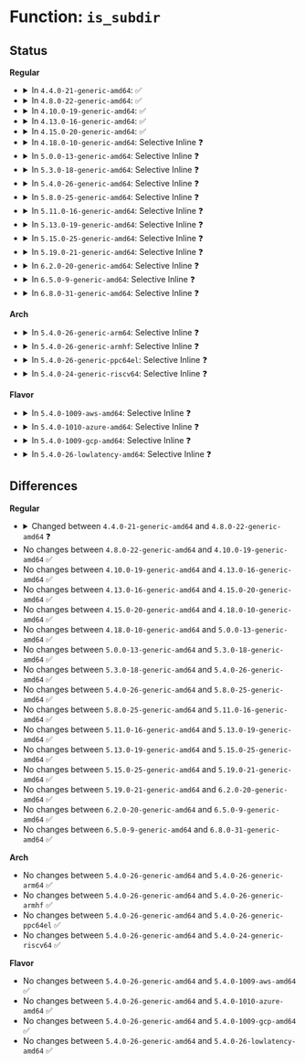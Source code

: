 # Function: <code>is_subdir</code>

## Status
<b>Regular</b>
<ul>
<li>
<details>
<summary>In <code>4.4.0-21-generic-amd64</code>: ✅</summary>

```c
int is_subdir(struct dentry * new_dentry, struct dentry * old_dentry)
```

```json
{
  "name": "is_subdir",
  "collision_type": "Unique Global",
  "inline_type": "No",
  "funcs": [
    {
      "addr": 18446744071581099328,
      "name": "is_subdir",
      "external": true,
      "loc": "fs/dcache.c:3302",
      "file": "fs/dcache.c",
      "inline": "seen, unknown",
      "caller_inline": [],
      "caller_func": [
        "fs/namei.c:path_connected",
        "fs/namespace.c:copy_tree",
        "fs/namespace.c:do_mount",
        "fs/namespace.c:is_path_reachable"
      ]
    }
  ],
  "symbols": [
    {
      "addr": 18446744071581099328,
      "name": "is_subdir",
      "section": ".text",
      "bind": "STB_GLOBAL",
      "size": 80
    }
  ]
}
```
</details>
</li>
<li>
<details>
<summary>In <code>4.8.0-22-generic-amd64</code>: ✅</summary>

```c
bool is_subdir(struct dentry * new_dentry, struct dentry * old_dentry)
```

```json
{
  "name": "is_subdir",
  "collision_type": "Unique Global",
  "inline_type": "No",
  "funcs": [
    {
      "addr": 18446744071581264896,
      "name": "is_subdir",
      "external": true,
      "loc": "fs/dcache.c:3469",
      "file": "fs/dcache.c",
      "inline": "seen, unknown",
      "caller_inline": [],
      "caller_func": [
        "fs/namei.c:path_parent_directory",
        "fs/namei.c:follow_dotdot_rcu",
        "fs/namespace.c:is_path_reachable",
        "fs/namespace.c:do_mount",
        "fs/namespace.c:copy_tree"
      ]
    }
  ],
  "symbols": [
    {
      "addr": 18446744071581264896,
      "name": "is_subdir",
      "section": ".text",
      "bind": "STB_GLOBAL",
      "size": 79
    }
  ]
}
```
</details>
</li>
<li>
<details>
<summary>In <code>4.10.0-19-generic-amd64</code>: ✅</summary>

```c
bool is_subdir(struct dentry * new_dentry, struct dentry * old_dentry)
```

```json
{
  "name": "is_subdir",
  "collision_type": "Unique Global",
  "inline_type": "No",
  "funcs": [
    {
      "addr": 18446744071581342736,
      "name": "is_subdir",
      "external": true,
      "loc": "fs/dcache.c:3479",
      "file": "fs/dcache.c",
      "inline": "seen, unknown",
      "caller_inline": [],
      "caller_func": [
        "fs/namei.c:path_parent_directory",
        "fs/namei.c:follow_dotdot_rcu",
        "fs/namespace.c:is_path_reachable",
        "fs/namespace.c:do_mount",
        "fs/namespace.c:copy_tree"
      ]
    }
  ],
  "symbols": [
    {
      "addr": 18446744071581342736,
      "name": "is_subdir",
      "section": ".text",
      "bind": "STB_GLOBAL",
      "size": 79
    }
  ]
}
```
</details>
</li>
<li>
<details>
<summary>In <code>4.13.0-16-generic-amd64</code>: ✅</summary>

```c
bool is_subdir(struct dentry * new_dentry, struct dentry * old_dentry)
```

```json
{
  "name": "is_subdir",
  "collision_type": "Unique Global",
  "inline_type": "No",
  "funcs": [
    {
      "addr": 18446744071581398224,
      "name": "is_subdir",
      "external": true,
      "loc": "fs/dcache.c:3509",
      "file": "fs/dcache.c",
      "inline": "seen, unknown",
      "caller_inline": [],
      "caller_func": [
        "fs/namei.c:path_parent_directory",
        "fs/namei.c:follow_dotdot_rcu",
        "fs/namespace.c:is_path_reachable",
        "fs/namespace.c:do_mount",
        "fs/namespace.c:copy_tree"
      ]
    }
  ],
  "symbols": [
    {
      "addr": 18446744071581398224,
      "name": "is_subdir",
      "section": ".text",
      "bind": "STB_GLOBAL",
      "size": 79
    }
  ]
}
```
</details>
</li>
<li>
<details>
<summary>In <code>4.15.0-20-generic-amd64</code>: ✅</summary>

```c
bool is_subdir(struct dentry * new_dentry, struct dentry * old_dentry)
```

```json
{
  "name": "is_subdir",
  "collision_type": "Unique Global",
  "inline_type": "No",
  "funcs": [
    {
      "addr": 18446744071581539824,
      "name": "is_subdir",
      "external": true,
      "loc": "fs/dcache.c:3521",
      "file": "fs/dcache.c",
      "inline": "seen, unknown",
      "caller_inline": [],
      "caller_func": [
        "fs/namei.c:path_connected",
        "fs/namespace.c:is_path_reachable",
        "fs/namespace.c:do_mount",
        "fs/namespace.c:copy_tree"
      ]
    }
  ],
  "symbols": [
    {
      "addr": 18446744071581539824,
      "name": "is_subdir",
      "section": ".text",
      "bind": "STB_GLOBAL",
      "size": 78
    }
  ]
}
```
</details>
</li>
<li>
<details>
<summary>In <code>4.18.0-10-generic-amd64</code>: Selective Inline ❓</summary>

```c
bool is_subdir(struct dentry * new_dentry, struct dentry * old_dentry)
```

```json
{
  "name": "is_subdir",
  "collision_type": "Unique Global",
  "inline_type": "Selective",
  "funcs": [
    {
      "addr": 18446744071581681568,
      "name": "is_subdir",
      "external": true,
      "loc": "fs/dcache.c:3044",
      "file": "fs/dcache.c",
      "inline": "not declared, inlined",
      "caller_inline": [],
      "caller_func": [
        "fs/namei.c:path_openat",
        "fs/namei.c:path_mountpoint",
        "fs/namei.c:walk_component",
        "fs/namei.c:path_parent_directory",
        "fs/namespace.c:is_path_reachable",
        "fs/namespace.c:do_mount",
        "fs/namespace.c:copy_tree"
      ]
    }
  ],
  "symbols": [
    {
      "addr": 18446744071581681568,
      "name": "is_subdir",
      "section": ".text",
      "bind": "STB_GLOBAL",
      "size": 78
    }
  ]
}
```
</details>
</li>
<li>
<details>
<summary>In <code>5.0.0-13-generic-amd64</code>: Selective Inline ❓</summary>

```c
bool is_subdir(struct dentry * new_dentry, struct dentry * old_dentry)
```

```json
{
  "name": "is_subdir",
  "collision_type": "Unique Global",
  "inline_type": "Selective",
  "funcs": [
    {
      "addr": 18446744071581768224,
      "name": "is_subdir",
      "external": true,
      "loc": "fs/dcache.c:2998",
      "file": "fs/dcache.c",
      "inline": "not declared, inlined",
      "caller_inline": [],
      "caller_func": [
        "fs/namei.c:path_parent_directory",
        "fs/namei.c:follow_dotdot_rcu",
        "fs/namespace.c:is_path_reachable",
        "fs/namespace.c:do_mount",
        "fs/namespace.c:copy_tree"
      ]
    }
  ],
  "symbols": [
    {
      "addr": 18446744071581768224,
      "name": "is_subdir",
      "section": ".text",
      "bind": "STB_GLOBAL",
      "size": 78
    }
  ]
}
```
</details>
</li>
<li>
<details>
<summary>In <code>5.3.0-18-generic-amd64</code>: Selective Inline ❓</summary>

```c
bool is_subdir(struct dentry * new_dentry, struct dentry * old_dentry)
```

```json
{
  "name": "is_subdir",
  "collision_type": "Unique Global",
  "inline_type": "Selective",
  "funcs": [
    {
      "addr": 18446744071581885472,
      "name": "is_subdir",
      "external": true,
      "loc": "fs/dcache.c:3067",
      "file": "fs/dcache.c",
      "inline": "not declared, inlined",
      "caller_inline": [],
      "caller_func": [
        "fs/namei.c:path_parent_directory",
        "fs/namei.c:follow_dotdot_rcu",
        "fs/namespace.c:is_path_reachable",
        "fs/namespace.c:copy_tree"
      ]
    }
  ],
  "symbols": [
    {
      "addr": 18446744071581885472,
      "name": "is_subdir",
      "section": ".text",
      "bind": "STB_GLOBAL",
      "size": 86
    }
  ]
}
```
</details>
</li>
<li>
<details>
<summary>In <code>5.4.0-26-generic-amd64</code>: Selective Inline ❓</summary>

```c
bool is_subdir(struct dentry * new_dentry, struct dentry * old_dentry)
```

```json
{
  "name": "is_subdir",
  "collision_type": "Unique Global",
  "inline_type": "Selective",
  "funcs": [
    {
      "addr": 18446744071581958016,
      "name": "is_subdir",
      "external": true,
      "loc": "fs/dcache.c:3067",
      "file": "fs/dcache.c",
      "inline": "not declared, inlined",
      "caller_inline": [],
      "caller_func": [
        "fs/namei.c:path_parent_directory",
        "fs/namei.c:follow_dotdot_rcu",
        "fs/namespace.c:is_path_reachable",
        "fs/namespace.c:copy_tree"
      ]
    }
  ],
  "symbols": [
    {
      "addr": 18446744071581958016,
      "name": "is_subdir",
      "section": ".text",
      "bind": "STB_GLOBAL",
      "size": 86
    }
  ]
}
```
</details>
</li>
<li>
<details>
<summary>In <code>5.8.0-25-generic-amd64</code>: Selective Inline ❓</summary>

```c
bool is_subdir(struct dentry * new_dentry, struct dentry * old_dentry)
```

```json
{
  "name": "is_subdir",
  "collision_type": "Unique Global",
  "inline_type": "Selective",
  "funcs": [
    {
      "addr": 18446744071582190432,
      "name": "is_subdir",
      "external": true,
      "loc": "fs/dcache.c:3088",
      "file": "fs/dcache.c",
      "inline": "not declared, inlined",
      "caller_inline": [],
      "caller_func": [
        "fs/namei.c:path_pts",
        "fs/namei.c:follow_dotdot",
        "fs/namei.c:follow_dotdot_rcu",
        "fs/namespace.c:path_is_under",
        "fs/namespace.c:__do_loopback",
        "fs/namespace.c:copy_tree",
        "fs/pnode.c:propagate_mnt",
        "fs/pnode.c:propagate_mnt"
      ]
    }
  ],
  "symbols": [
    {
      "addr": 18446744071582190432,
      "name": "is_subdir",
      "section": ".text",
      "bind": "STB_GLOBAL",
      "size": 90
    }
  ]
}
```
</details>
</li>
<li>
<details>
<summary>In <code>5.11.0-16-generic-amd64</code>: Selective Inline ❓</summary>

```c
bool is_subdir(struct dentry * new_dentry, struct dentry * old_dentry)
```

```json
{
  "name": "is_subdir",
  "collision_type": "Unique Global",
  "inline_type": "Selective",
  "funcs": [
    {
      "addr": 18446744071582237904,
      "name": "is_subdir",
      "external": true,
      "loc": "fs/dcache.c:3095",
      "file": "fs/dcache.c",
      "inline": "not declared, inlined",
      "caller_inline": [],
      "caller_func": [
        "fs/namei.c:path_pts",
        "fs/namei.c:follow_dotdot",
        "fs/namei.c:follow_dotdot_rcu",
        "fs/namespace.c:path_is_under",
        "fs/namespace.c:__do_loopback",
        "fs/namespace.c:copy_tree",
        "fs/pnode.c:propagate_mnt",
        "fs/pnode.c:propagate_mnt"
      ]
    }
  ],
  "symbols": [
    {
      "addr": 18446744071582237904,
      "name": "is_subdir",
      "section": ".text",
      "bind": "STB_GLOBAL",
      "size": 121
    }
  ]
}
```
</details>
</li>
<li>
<details>
<summary>In <code>5.13.0-19-generic-amd64</code>: Selective Inline ❓</summary>

```c
bool is_subdir(struct dentry * new_dentry, struct dentry * old_dentry)
```

```json
{
  "name": "is_subdir",
  "collision_type": "Unique Global",
  "inline_type": "Selective",
  "funcs": [
    {
      "addr": 18446744071582263648,
      "name": "is_subdir",
      "external": true,
      "loc": "fs/dcache.c:3121",
      "file": "fs/dcache.c",
      "inline": "not declared, inlined",
      "caller_inline": [],
      "caller_func": [
        "fs/namei.c:path_pts",
        "fs/namespace.c:path_is_under",
        "fs/namespace.c:__do_loopback",
        "fs/namespace.c:clone_private_mount",
        "fs/namespace.c:copy_tree",
        "fs/pnode.c:propagate_mnt",
        "fs/pnode.c:propagate_mnt"
      ]
    }
  ],
  "symbols": [
    {
      "addr": 18446744071582263648,
      "name": "is_subdir",
      "section": ".text",
      "bind": "STB_GLOBAL",
      "size": 121
    }
  ]
}
```
</details>
</li>
<li>
<details>
<summary>In <code>5.15.0-25-generic-amd64</code>: Selective Inline ❓</summary>

```c
bool is_subdir(struct dentry * new_dentry, struct dentry * old_dentry)
```

```json
{
  "name": "is_subdir",
  "collision_type": "Unique Global",
  "inline_type": "Selective",
  "funcs": [
    {
      "addr": 18446744071582581376,
      "name": "is_subdir",
      "external": true,
      "loc": "fs/dcache.c:3123",
      "file": "fs/dcache.c",
      "inline": "not declared, inlined",
      "caller_inline": [],
      "caller_func": [
        "fs/namei.c:path_pts",
        "fs/namespace.c:path_is_under",
        "fs/namespace.c:do_set_group",
        "fs/namespace.c:do_set_group",
        "fs/namespace.c:__do_loopback",
        "fs/namespace.c:clone_private_mount",
        "fs/namespace.c:copy_tree",
        "fs/pnode.c:propagate_mnt",
        "fs/pnode.c:propagate_mnt"
      ]
    }
  ],
  "symbols": [
    {
      "addr": 18446744071582581376,
      "name": "is_subdir",
      "section": ".text",
      "bind": "STB_GLOBAL",
      "size": 121
    }
  ]
}
```
</details>
</li>
<li>
<details>
<summary>In <code>5.19.0-21-generic-amd64</code>: Selective Inline ❓</summary>

```c
bool is_subdir(struct dentry * new_dentry, struct dentry * old_dentry)
```

```json
{
  "name": "is_subdir",
  "collision_type": "Unique Global",
  "inline_type": "Selective",
  "funcs": [
    {
      "addr": 18446744071583112912,
      "name": "is_subdir",
      "external": true,
      "loc": "fs/dcache.c:3147",
      "file": "fs/dcache.c",
      "inline": "not declared, inlined",
      "caller_inline": [],
      "caller_func": [
        "fs/namei.c:path_pts",
        "fs/namei.c:handle_dots",
        "fs/namei.c:handle_dots",
        "fs/namespace.c:path_is_under",
        "fs/namespace.c:do_set_group",
        "fs/namespace.c:do_set_group",
        "fs/namespace.c:__do_loopback",
        "fs/namespace.c:clone_private_mount",
        "fs/namespace.c:copy_tree",
        "fs/pnode.c:propagate_mnt",
        "fs/pnode.c:propagate_mnt"
      ]
    }
  ],
  "symbols": [
    {
      "addr": 18446744071583112912,
      "name": "is_subdir",
      "section": ".text",
      "bind": "STB_GLOBAL",
      "size": 146
    }
  ]
}
```
</details>
</li>
<li>
<details>
<summary>In <code>6.2.0-20-generic-amd64</code>: Selective Inline ❓</summary>

```c
bool is_subdir(struct dentry * new_dentry, struct dentry * old_dentry)
```

```json
{
  "name": "is_subdir",
  "collision_type": "Unique Global",
  "inline_type": "Selective",
  "funcs": [
    {
      "addr": 18446744071583681696,
      "name": "is_subdir",
      "external": true,
      "loc": "fs/dcache.c:3203",
      "file": "fs/dcache.c",
      "inline": "not declared, inlined",
      "caller_inline": [],
      "caller_func": [
        "fs/namei.c:path_pts",
        "fs/namei.c:handle_dots",
        "fs/namei.c:follow_dotdot_rcu",
        "fs/namespace.c:path_is_under",
        "fs/namespace.c:do_set_group",
        "fs/namespace.c:do_set_group",
        "fs/namespace.c:__do_loopback",
        "fs/namespace.c:clone_private_mount",
        "fs/namespace.c:copy_tree",
        "fs/pnode.c:propagate_mnt",
        "fs/pnode.c:propagate_mnt"
      ]
    }
  ],
  "symbols": [
    {
      "addr": 18446744071583681696,
      "name": "is_subdir",
      "section": ".text",
      "bind": "STB_GLOBAL",
      "size": 146
    }
  ]
}
```
</details>
</li>
<li>
<details>
<summary>In <code>6.5.0-9-generic-amd64</code>: Selective Inline ❓</summary>

```c
bool is_subdir(struct dentry * new_dentry, struct dentry * old_dentry)
```

```json
{
  "name": "is_subdir",
  "collision_type": "Unique Global",
  "inline_type": "Selective",
  "funcs": [
    {
      "addr": 18446744071583899840,
      "name": "is_subdir",
      "external": true,
      "loc": "fs/dcache.c:3203",
      "file": "fs/dcache.c",
      "inline": "not declared, inlined",
      "caller_inline": [],
      "caller_func": [
        "fs/namei.c:path_pts",
        "fs/namei.c:handle_dots",
        "fs/namei.c:handle_dots",
        "fs/namespace.c:path_is_under",
        "fs/namespace.c:do_set_group",
        "fs/namespace.c:do_set_group",
        "fs/namespace.c:__do_loopback",
        "fs/namespace.c:clone_private_mount",
        "fs/namespace.c:copy_tree",
        "fs/pnode.c:propagate_mnt",
        "fs/pnode.c:propagate_mnt"
      ]
    }
  ],
  "symbols": [
    {
      "addr": 18446744071583899840,
      "name": "is_subdir",
      "section": ".text",
      "bind": "STB_GLOBAL",
      "size": 146
    }
  ]
}
```
</details>
</li>
<li>
<details>
<summary>In <code>6.8.0-31-generic-amd64</code>: Selective Inline ❓</summary>

```c
bool is_subdir(struct dentry * new_dentry, struct dentry * old_dentry)
```

```json
{
  "name": "is_subdir",
  "collision_type": "Unique Global",
  "inline_type": "Selective",
  "funcs": [
    {
      "addr": 18446744071584107264,
      "name": "is_subdir",
      "external": true,
      "loc": "fs/dcache.c:3030",
      "file": "fs/dcache.c",
      "inline": "not declared, inlined",
      "caller_inline": [],
      "caller_func": [
        "fs/namei.c:path_pts",
        "fs/namei.c:handle_dots",
        "fs/namei.c:handle_dots",
        "fs/namespace.c:__ia32_sys_listmount",
        "fs/namespace.c:__ia32_sys_listmount",
        "fs/namespace.c:__x64_sys_listmount",
        "fs/namespace.c:__x64_sys_listmount",
        "fs/namespace.c:do_statmount",
        "fs/namespace.c:path_is_under",
        "fs/namespace.c:do_set_group",
        "fs/namespace.c:do_set_group",
        "fs/namespace.c:__do_loopback",
        "fs/namespace.c:clone_private_mount",
        "fs/namespace.c:copy_tree",
        "fs/pnode.c:propagate_mnt",
        "fs/pnode.c:propagate_mnt"
      ]
    }
  ],
  "symbols": [
    {
      "addr": 18446744071584107264,
      "name": "is_subdir",
      "section": ".text",
      "bind": "STB_GLOBAL",
      "size": 146
    }
  ]
}
```
</details>
</li>
</ul>
<b>Arch</b>
<ul>
<li>
<details>
<summary>In <code>5.4.0-26-generic-arm64</code>: Selective Inline ❓</summary>

```c
bool is_subdir(struct dentry * new_dentry, struct dentry * old_dentry)
```

```json
{
  "name": "is_subdir",
  "collision_type": "Unique Global",
  "inline_type": "Selective",
  "funcs": [
    {
      "addr": 18446603336493454144,
      "name": "is_subdir",
      "external": true,
      "loc": "fs/dcache.c:3067",
      "file": "fs/dcache.c",
      "inline": "not declared, inlined",
      "caller_inline": [],
      "caller_func": [
        "fs/namei.c:path_parent_directory",
        "fs/namei.c:path_parent_directory",
        "fs/namei.c:follow_dotdot_rcu",
        "fs/namespace.c:is_path_reachable",
        "fs/namespace.c:copy_tree"
      ]
    }
  ],
  "symbols": [
    {
      "addr": 18446603336493454144,
      "name": "is_subdir",
      "section": ".text",
      "bind": "STB_GLOBAL",
      "size": 156
    }
  ]
}
```
</details>
</li>
<li>
<details>
<summary>In <code>5.4.0-26-generic-armhf</code>: Selective Inline ❓</summary>

```c
bool is_subdir(struct dentry * new_dentry, struct dentry * old_dentry)
```

```json
{
  "name": "is_subdir",
  "collision_type": "Unique Global",
  "inline_type": "Selective",
  "funcs": [
    {
      "addr": 3227025228,
      "name": "is_subdir",
      "external": true,
      "loc": "fs/dcache.c:3067",
      "file": "fs/dcache.c",
      "inline": "not declared, inlined",
      "caller_inline": [],
      "caller_func": [
        "fs/namei.c:path_connected",
        "fs/namespace.c:is_path_reachable",
        "fs/namespace.c:__do_loopback",
        "fs/namespace.c:copy_tree"
      ]
    }
  ],
  "symbols": [
    {
      "addr": 3227025228,
      "name": "is_subdir",
      "section": ".text",
      "bind": "STB_GLOBAL",
      "size": 180
    }
  ]
}
```
</details>
</li>
<li>
<details>
<summary>In <code>5.4.0-26-generic-ppc64el</code>: Selective Inline ❓</summary>

```c
bool is_subdir(struct dentry * new_dentry, struct dentry * old_dentry)
```

```json
{
  "name": "is_subdir",
  "collision_type": "Unique Global",
  "inline_type": "Selective",
  "funcs": [
    {
      "addr": 13835058055287014352,
      "name": "is_subdir",
      "external": true,
      "loc": "fs/dcache.c:3067",
      "file": "fs/dcache.c",
      "inline": "not declared, inlined",
      "caller_inline": [],
      "caller_func": [
        "fs/namei.c:path_parent_directory",
        "fs/namei.c:follow_dotdot_rcu",
        "fs/namespace.c:is_path_reachable",
        "fs/namespace.c:copy_tree"
      ]
    }
  ],
  "symbols": [
    {
      "addr": 13835058055287014352,
      "name": "is_subdir",
      "section": ".text",
      "bind": "STB_GLOBAL",
      "size": 172
    }
  ]
}
```
</details>
</li>
<li>
<details>
<summary>In <code>5.4.0-24-generic-riscv64</code>: Selective Inline ❓</summary>

```c
bool is_subdir(struct dentry * new_dentry, struct dentry * old_dentry)
```

```json
{
  "name": "is_subdir",
  "collision_type": "Unique Global",
  "inline_type": "Selective",
  "funcs": [
    {
      "addr": 18446743936273139328,
      "name": "is_subdir",
      "external": true,
      "loc": "fs/dcache.c:3067",
      "file": "fs/dcache.c",
      "inline": "not declared, inlined",
      "caller_inline": [],
      "caller_func": [
        "fs/namei.c:path_parent_directory",
        "fs/namei.c:follow_dotdot_rcu",
        "fs/namespace.c:is_path_reachable",
        "fs/namespace.c:copy_tree"
      ]
    }
  ],
  "symbols": [
    {
      "addr": 18446743936273139328,
      "name": "is_subdir",
      "section": ".text",
      "bind": "STB_GLOBAL",
      "size": 120
    }
  ]
}
```
</details>
</li>
</ul>
<b>Flavor</b>
<ul>
<li>
<details>
<summary>In <code>5.4.0-1009-aws-amd64</code>: Selective Inline ❓</summary>

```c
bool is_subdir(struct dentry * new_dentry, struct dentry * old_dentry)
```

```json
{
  "name": "is_subdir",
  "collision_type": "Unique Global",
  "inline_type": "Selective",
  "funcs": [
    {
      "addr": 18446744071581926752,
      "name": "is_subdir",
      "external": true,
      "loc": "fs/dcache.c:3067",
      "file": "fs/dcache.c",
      "inline": "not declared, inlined",
      "caller_inline": [],
      "caller_func": [
        "fs/namei.c:path_parent_directory",
        "fs/namei.c:follow_dotdot_rcu",
        "fs/namespace.c:is_path_reachable",
        "fs/namespace.c:copy_tree"
      ]
    }
  ],
  "symbols": [
    {
      "addr": 18446744071581926752,
      "name": "is_subdir",
      "section": ".text",
      "bind": "STB_GLOBAL",
      "size": 86
    }
  ]
}
```
</details>
</li>
<li>
<details>
<summary>In <code>5.4.0-1010-azure-amd64</code>: Selective Inline ❓</summary>

```c
bool is_subdir(struct dentry * new_dentry, struct dentry * old_dentry)
```

```json
{
  "name": "is_subdir",
  "collision_type": "Unique Global",
  "inline_type": "Selective",
  "funcs": [
    {
      "addr": 18446744071581864336,
      "name": "is_subdir",
      "external": true,
      "loc": "fs/dcache.c:3067",
      "file": "fs/dcache.c",
      "inline": "not declared, inlined",
      "caller_inline": [],
      "caller_func": [
        "fs/namei.c:path_parent_directory",
        "fs/namei.c:follow_dotdot_rcu",
        "fs/namespace.c:is_path_reachable",
        "fs/namespace.c:copy_tree"
      ]
    }
  ],
  "symbols": [
    {
      "addr": 18446744071581864336,
      "name": "is_subdir",
      "section": ".text",
      "bind": "STB_GLOBAL",
      "size": 86
    }
  ]
}
```
</details>
</li>
<li>
<details>
<summary>In <code>5.4.0-1009-gcp-amd64</code>: Selective Inline ❓</summary>

```c
bool is_subdir(struct dentry * new_dentry, struct dentry * old_dentry)
```

```json
{
  "name": "is_subdir",
  "collision_type": "Unique Global",
  "inline_type": "Selective",
  "funcs": [
    {
      "addr": 18446744071581918064,
      "name": "is_subdir",
      "external": true,
      "loc": "fs/dcache.c:3067",
      "file": "fs/dcache.c",
      "inline": "not declared, inlined",
      "caller_inline": [],
      "caller_func": [
        "fs/namei.c:path_parent_directory",
        "fs/namei.c:follow_dotdot_rcu",
        "fs/namespace.c:is_path_reachable",
        "fs/namespace.c:copy_tree"
      ]
    }
  ],
  "symbols": [
    {
      "addr": 18446744071581918064,
      "name": "is_subdir",
      "section": ".text",
      "bind": "STB_GLOBAL",
      "size": 86
    }
  ]
}
```
</details>
</li>
<li>
<details>
<summary>In <code>5.4.0-26-lowlatency-amd64</code>: Selective Inline ❓</summary>

```c
bool is_subdir(struct dentry * new_dentry, struct dentry * old_dentry)
```

```json
{
  "name": "is_subdir",
  "collision_type": "Unique Global",
  "inline_type": "Selective",
  "funcs": [
    {
      "addr": 18446744071581989136,
      "name": "is_subdir",
      "external": true,
      "loc": "fs/dcache.c:3067",
      "file": "fs/dcache.c",
      "inline": "not declared, inlined",
      "caller_inline": [],
      "caller_func": [
        "fs/namei.c:path_parent_directory",
        "fs/namei.c:follow_dotdot_rcu",
        "fs/namespace.c:is_path_reachable",
        "fs/namespace.c:copy_tree"
      ]
    }
  ],
  "symbols": [
    {
      "addr": 18446744071581989136,
      "name": "is_subdir",
      "section": ".text",
      "bind": "STB_GLOBAL",
      "size": 127
    }
  ]
}
```
</details>
</li>
</ul>

## Differences
<b>Regular</b>
<ul>
<li>
<details>
<summary>Changed between <code>4.4.0-21-generic-amd64</code> and <code>4.8.0-22-generic-amd64</code> ❓</summary>
<ul>
<li>
<b>Return type changed. </b>
<code>int</code> ➡️ <code>bool</code>
</li>
</ul>
</details>
</li>
<li>
No changes between <code>4.8.0-22-generic-amd64</code> and <code>4.10.0-19-generic-amd64</code> ✅
</li>
<li>
No changes between <code>4.10.0-19-generic-amd64</code> and <code>4.13.0-16-generic-amd64</code> ✅
</li>
<li>
No changes between <code>4.13.0-16-generic-amd64</code> and <code>4.15.0-20-generic-amd64</code> ✅
</li>
<li>
No changes between <code>4.15.0-20-generic-amd64</code> and <code>4.18.0-10-generic-amd64</code> ✅
</li>
<li>
No changes between <code>4.18.0-10-generic-amd64</code> and <code>5.0.0-13-generic-amd64</code> ✅
</li>
<li>
No changes between <code>5.0.0-13-generic-amd64</code> and <code>5.3.0-18-generic-amd64</code> ✅
</li>
<li>
No changes between <code>5.3.0-18-generic-amd64</code> and <code>5.4.0-26-generic-amd64</code> ✅
</li>
<li>
No changes between <code>5.4.0-26-generic-amd64</code> and <code>5.8.0-25-generic-amd64</code> ✅
</li>
<li>
No changes between <code>5.8.0-25-generic-amd64</code> and <code>5.11.0-16-generic-amd64</code> ✅
</li>
<li>
No changes between <code>5.11.0-16-generic-amd64</code> and <code>5.13.0-19-generic-amd64</code> ✅
</li>
<li>
No changes between <code>5.13.0-19-generic-amd64</code> and <code>5.15.0-25-generic-amd64</code> ✅
</li>
<li>
No changes between <code>5.15.0-25-generic-amd64</code> and <code>5.19.0-21-generic-amd64</code> ✅
</li>
<li>
No changes between <code>5.19.0-21-generic-amd64</code> and <code>6.2.0-20-generic-amd64</code> ✅
</li>
<li>
No changes between <code>6.2.0-20-generic-amd64</code> and <code>6.5.0-9-generic-amd64</code> ✅
</li>
<li>
No changes between <code>6.5.0-9-generic-amd64</code> and <code>6.8.0-31-generic-amd64</code> ✅
</li>
</ul>
<b>Arch</b>
<ul>
<li>
No changes between <code>5.4.0-26-generic-amd64</code> and <code>5.4.0-26-generic-arm64</code> ✅
</li>
<li>
No changes between <code>5.4.0-26-generic-amd64</code> and <code>5.4.0-26-generic-armhf</code> ✅
</li>
<li>
No changes between <code>5.4.0-26-generic-amd64</code> and <code>5.4.0-26-generic-ppc64el</code> ✅
</li>
<li>
No changes between <code>5.4.0-26-generic-amd64</code> and <code>5.4.0-24-generic-riscv64</code> ✅
</li>
</ul>
<b>Flavor</b>
<ul>
<li>
No changes between <code>5.4.0-26-generic-amd64</code> and <code>5.4.0-1009-aws-amd64</code> ✅
</li>
<li>
No changes between <code>5.4.0-26-generic-amd64</code> and <code>5.4.0-1010-azure-amd64</code> ✅
</li>
<li>
No changes between <code>5.4.0-26-generic-amd64</code> and <code>5.4.0-1009-gcp-amd64</code> ✅
</li>
<li>
No changes between <code>5.4.0-26-generic-amd64</code> and <code>5.4.0-26-lowlatency-amd64</code> ✅
</li>
</ul>
